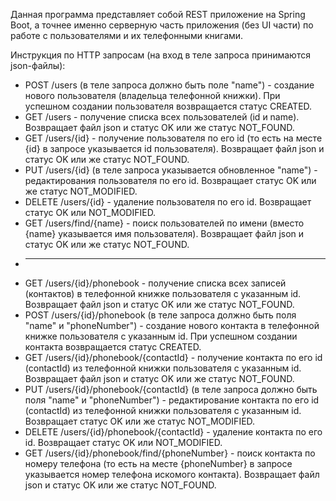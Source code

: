Данная программа представляет собой REST приложение на Spring Boot, а точнее именно серверную часть приложения (без UI части) по работе с пользователями и их телефонными книгами.

Инструкция по HTTP запросам (на вход в теле запроса принимаются json-файлы):

* POST /users (в теле запроса должно быть поле "name") - создание нового пользователя (владельца телефонной книжки). При успешном создании пользователя возвращается статус CREATED.
* GET /users - получение списка всех пользователей (id и name). Возвращает файл json и статус OK или же статус NOT_FOUND.
* GET /users/{id} - получение пользователя по его id (то есть на месте {id} в запросе указывается id пользователя). Возвращает файл json и статус OK или же статус NOT_FOUND.
* PUT /users/{id} (в теле запроса указывается обновленное "name") - редактирования пользователя по его id. Возвращает статус OK или же статус NOT_MODIFIED.
* DELETE /users/{id} - удаление пользователя по его id. Возвращает статус OK или NOT_MODIFIED.
* GET /users/find/{name} - поиск пользователей по имени (вместо {name} указывается имя пользователя). Возвращает файл json и статус OK или же статус NOT_FOUND.
* ---
* GET /users/{id}/phonebook - получение списка всех записей (контактов) в телефонной книжке пользователя с указанным id. Возвращает файл json и статус OK или же статус NOT_FOUND.
* POST /users/{id}/phonebook (в теле запроса должно быть поля "name" и "phoneNumber") - создание нового контакта в телефонной книжке пользователя с указанным id. При успешном создании контакта возвращается статус CREATED.
* GET /users/{id}/phonebook/{contactId} - получение контакта по его id (contactId) из телефонной книжки пользователя с указанным id. Возвращает файл json и статус OK или же статус NOT_FOUND.
* PUT /users/{id}/phonebook/{contactId} (в теле запроса должно быть поля "name" и "phoneNumber") - редактирование контакта по его id (contactId) из телефонной книжки пользователя с указанным id. Возвращает статус OK или же статус NOT_MODIFIED.
* DELETE /users/{id}/phonebook/{contactId} - удаление контакта по его id. Возвращает статус OK или NOT_MODIFIED.
* GET /users/{id}/phonebook/find/{phoneNumber} - поиск контакта по номеру телефона (то есть на месте {phoneNumber} в запросе указывается номер телефона искомого контакта). Возвращает файл json и статус OK или же статус NOT_FOUND.


